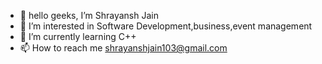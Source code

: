 - 👋 hello geeks, I’m Shrayansh Jain
- 👀 I’m interested in Software Development,business,event management
- 🌱 I’m currently learning C++
- 📫 How to reach me shrayanshjain103@gmail.com

<!---
shrayanshjain103/shrayanshjain103 is a ✨ special ✨ repository because its `README.md` (this file) appears on your GitHub profile.
You can click the Preview link to take a look at your changes.
--->
